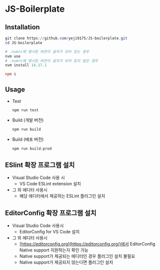 # JS-Boilerplate

## Installation

```powershell
git clone https://github.com/yeji9175/JS-boilerplate.git
cd JS-boilerplate

# .nvmrc에 명시된 버전이 설치가 되어 있는 경우
nvm use
# .nvmrc에 명시된 버전이 설치가 되어 있지 않은 경우
nvm install 14.17.1

npm i
```

## Usage

- Test

    ```powershell
    npm run test
    ```

- Build (개발 버전)

    ```powershell
    npm run build
    ```

- Build (배포 버전)

    ```powershell
    npm run build:prod
    ```

## ESlint 확장 프로그램 설치

- Visual Studio Code 사용 시
    - VS Code ESLint extension 설치
- 그 외 에디터 사용시
    - 해당 에디터에서 제공하는 ESLint 플러그인 설치

## EditorConfig 확장 프로그램 설치

- Visual Studio Code 사용시
    - EditorConfig for VS Code 설치
- 그 외 에디터 사용시
    - [https://editorconfig.org](https://editorconfig.org/)에서 EditorConfig Native support 지원하는지 확인 가능
    - Native support가 제공되는 에디터인 경우 플러그인 설치 불필요
    - Native support가 제공되지 않는다면 플러그인 설치
